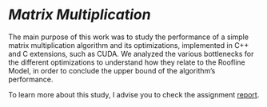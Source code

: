 # *Matrix Multiplication*

The main purpose of this work was to study the performance of a simple matrix multiplication algorithm and its optimizations, implemented in C++ and C extensions, such as CUDA. We analyzed the various bottlenecks for the different optimizations to understand how they relate to the Roofline Model, in order to conclude the upper bound of the algorithm’s performance.

To learn more about this study, I advise you to check the assignment [report](relatorio.pdf).
